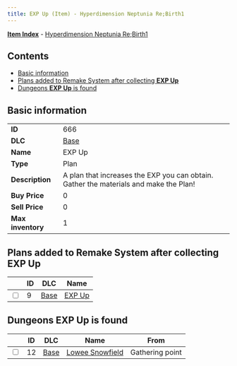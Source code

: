 ```yaml
---
title: EXP Up (Item) - Hyperdimension Neptunia Re;Birth1
---
```


[**Item Index**](/neptunia/rb1/item/index.html) - [Hyperdimension Neptunia Re;Birth1](/neptunia/rb1)

## Contents

- [Basic information](#basic-information)
- [Plans added to Remake System after collecting **EXP Up**](#plans-added-to-remake-system-after-collecting-exp-up)
- [Dungeons **EXP Up** is found](#dungeons-exp-up-is-found)

## Basic information

|   |   |
| -- | -- |
| **ID** | 666 |
| **DLC** | [Base](/neptunia/rb1/dlc/1-base.html) |
| **Name** | EXP Up |
| **Type** | Plan |
| **Description** | A plan that increases the EXP you can obtain. Gather the materials and make the Plan! |
| **Buy Price** | 0 |
| **Sell Price** | 0 |
| **Max inventory** | 1 |


## Plans added to Remake System after collecting **EXP Up**

|    | ID | DLC | Name |
| -- | -- | --- | ---- |
| <input type="checkbox" id="rb1-remake-1-9" class="trackbox" /> | 9 | [Base](/neptunia/rb1/dlc/1-base.html) | [EXP Up](/neptunia/rb1/remake/1-9-exp-up.html) |


## Dungeons **EXP Up** is found

|    | ID | DLC | Name | From |
| -- | -- | --- | ---- | ---- |
| <input type="checkbox" id="rb1-dungeon-1-12" class="trackbox" /> | 12 | [Base](/neptunia/rb1/dlc/1-base.html) | [Lowee Snowfield](/neptunia/rb1/dungeon/1-12-lowee-snowfield.html) | Gathering point |
